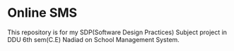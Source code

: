 # Online SMS
This repository is for my SDP(Software Design Practices) Subject project in DDU 6th sem(C.E) Nadiad on School Management System.
